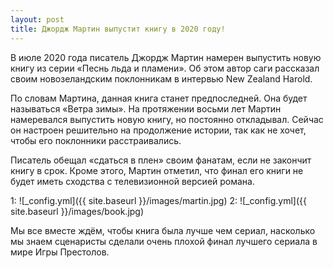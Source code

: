 ```yaml
---
layout: post
title: Джордж Мартин выпустит книгу в 2020 году!
---
```

В июле 2020 года писатель Джордж Мартин намерен выпустить новую книгу из серии «Песнь льда и пламени». Об этом автор саги рассказал своим новозеландским поклонникам в интервью New Zealand Harold.

По словам Мартина, данная книга станет предпоследней. Она будет называться «Ветра зимы». На протяжении восьми лет Мартин намеревался выпустить новую книгу, но постоянно откладывал. Сейчас он настроен решительно на продолжение истории, так как не хочет, чтобы его поклонники расстраивались.

Писатель обещал «сдаться в плен» своим фанатам, если не закончит книгу в срок. Кроме этого, Мартин отметил, что финал его книги не будет иметь сходства с телевизионной версией романа.


1:
![_config.yml]({{ site.baseurl }}/images/martin.jpg)
2:
![_config.yml]({{ site.baseurl }}/images/book.jpg)

Мы все вместе ждём, чтобы книга была лучше чем сериал, насколько мы знаем сценаристы сделали очень плохой финал лучшего сериала в мире Игры Престолов.

